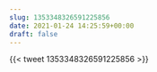 ```yaml
---
slug: 1353348326591225856
date: 2021-01-24 14:25:59+00:00
draft: false
---
```


{{< tweet 1353348326591225856 >}}
